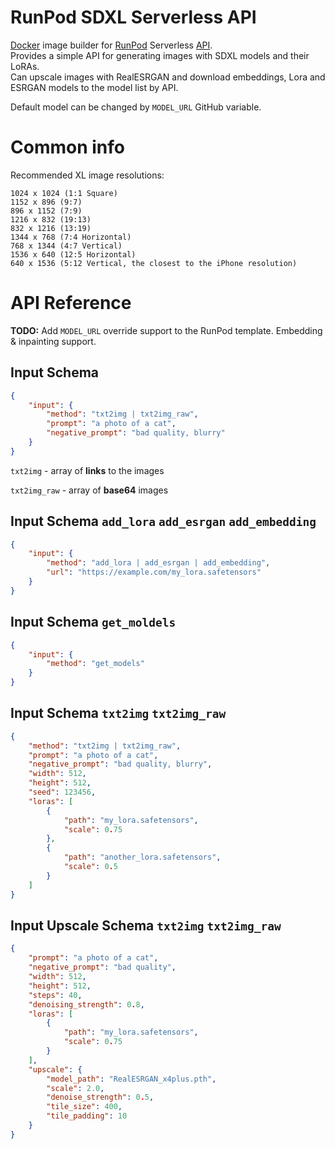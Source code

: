 # RunPod SDXL Serverless API

[Docker](https://hub.docker.com/) image builder for [RunPod](https://www.runpod.io/) Serverless [API](https://docs.runpod.io/docs/custom-apis).<br>
Provides a simple API for generating images with SDXL models and their LoRAs.<br>
Can upscale images with RealESRGAN and download embeddings, Lora and ESRGAN models to the model list by API.

Default model can be changed by `MODEL_URL` GitHub variable.

# Common info

Recommended XL image resolutions:
```
1024 x 1024 (1:1 Square)
1152 x 896 (9:7)
896 x 1152 (7:9)
1216 x 832 (19:13)
832 x 1216 (13:19)
1344 x 768 (7:4 Horizontal)
768 x 1344 (4:7 Vertical)
1536 x 640 (12:5 Horizontal)
640 x 1536 (5:12 Vertical, the closest to the iPhone resolution)
```

# API Reference

**TODO:** Add `MODEL_URL` override support to the RunPod template. Embedding & inpainting support.

## Input Schema

```json
{
    "input": {
        "method": "txt2img | txt2img_raw",
        "prompt": "a photo of a cat",
        "negative_prompt": "bad quality, blurry"
    }
}
```

`txt2img` - array of **links** to the images

`txt2img_raw` - array of **base64** images

## Input Schema `add_lora` `add_esrgan` `add_embedding`

```json
{
    "input": {
        "method": "add_lora | add_esrgan | add_embedding",
        "url": "https://example.com/my_lora.safetensors"
    }
}
```

## Input Schema `get_moldels` 

```json
{
    "input": {
        "method": "get_models"
    }
}
```

## Input Schema `txt2img` `txt2img_raw`

```json
{
    "method": "txt2img | txt2img_raw",
    "prompt": "a photo of a cat",
    "negative_prompt": "bad quality, blurry",
    "width": 512,
    "height": 512,
    "seed": 123456,
    "loras": [
        {
            "path": "my_lora.safetensors",
            "scale": 0.75
        },
        {
            "path": "another_lora.safetensors",
            "scale": 0.5
        }
    ]
}
```

## Input Upscale Schema `txt2img` `txt2img_raw`

```json
{
    "prompt": "a photo of a cat",
    "negative_prompt": "bad quality",
    "width": 512,
    "height": 512,
    "steps": 40,
    "denoising_strength": 0.8,
    "loras": [
        {
            "path": "my_lora.safetensors",
            "scale": 0.75
        }
    ],
    "upscale": {
        "model_path": "RealESRGAN_x4plus.pth",
        "scale": 2.0,
        "denoise_strength": 0.5,
        "tile_size": 400,
        "tile_padding": 10
    }
}
```

